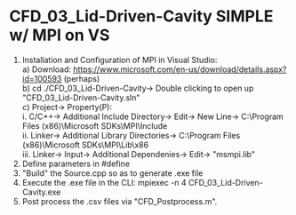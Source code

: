 # CFD_03_Lid-Driven-Cavity SIMPLE w/ MPI on VS

1. Installation and Configuration of MPI in Visual Studio:  
  a) Download: https://www.microsoft.com/en-us/download/details.aspx?id=100593 (perhaps)  
  b) cd ./CFD_03_Lid-Driven-Cavity-> Double clicking to open up "CFD_03_Lid-Driven-Cavity.sln"  
  c) Project-> Property(P):  
    i. C/C++-> Additional Include Directory-> Edit-> New Line-> C:\Program Files (x86)\Microsoft SDKs\MPI\Include  
    ii. Linker-> Additional Library Directories-> C:\Program Files (x86)\Microsoft SDKs\MPI\Lib\x86  
    iii. Linker-> Input-> Additional Dependenies-> Edit-> "msmpi.lib"  
2. Define parameters in #define  
3. "Build" the Source.cpp so as to generate .exe file  
4. Execute the .exe file in the CLI: mpiexec -n 4 CFD_03_Lid-Driven-Cavity.exe  
5. Post process the .csv files via "CFD_Postprocess.m".
